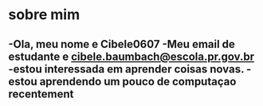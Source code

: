 # sobre mim
 -Ola, meu nome  e Cibele0607
 -Meu email de estudante e cibele.baumbach@escola.pr.gov.br
 -estou  interessada em aprender coisas novas.
 -estou aprendendo um pouco de computaçao recentement
 -
